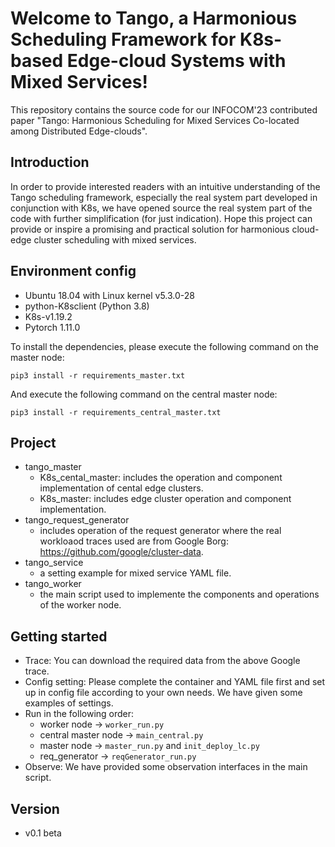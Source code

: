 Welcome to Tango, a Harmonious Scheduling Framework for K8s-based Edge-cloud Systems with Mixed Services!
==================================

This repository contains the source code for our INFOCOM'23 contributed paper "Tango: Harmonious Scheduling for Mixed Services Co-located among Distributed Edge-clouds".

## Introduction
In order to provide interested readers with an intuitive understanding of the Tango scheduling framework, especially the real system part developed in conjunction with K8s, we have opened source the real system part of the code with further simplification (for just indication). Hope this project can provide or inspire a promising and practical solution for harmonious cloud-edge cluster scheduling with mixed services.


## Environment config
- Ubuntu 18.04 with Linux kernel v5.3.0-28
- python-K8sclient (Python 3.8)
- K8s-v1.19.2
- Pytorch 1.11.0

To install the dependencies, please execute the following command on the master node:

```
pip3 install -r requirements_master.txt
```

And execute the following command on the central master node:

```
pip3 install -r requirements_central_master.txt
```

## Project
- tango_master
    - K8s_cental_master: includes the operation and component implementation of cental edge clusters.
    - K8s_master: includes edge cluster operation and component implementation.
- tango_request_generator
    - includes operation of the request generator where the real workloaod traces used are from Google Borg: https://github.com/google/cluster-data.
- tango_service
    - a setting example for mixed service YAML file.
- tango_worker
    - the main script used to implemente the components and operations of the worker node.
    
## Getting started

- Trace: You can download the required data from the above Google trace.
- Config setting: Please complete the container and YAML file first and set up in config file according to your own needs. We have given some examples of settings.
- Run in the following order:  
    - worker node -> `worker_run.py`
    - central master node -> `main_central.py`
    - master node -> `master_run.py` and `init_deploy_lc.py`
    - req_generator -> `reqGenerator_run.py`
- Observe: We have provided some observation interfaces in the main script.

## Version
- v0.1 beta

